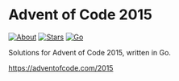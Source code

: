 Advent of Code 2015
===================

[![About](https://img.shields.io/badge/Advent%20of%20Code%20🎄-2015-brightgreen)](https://adventofcode.com/2015/)
[![Stars](https://img.shields.io/badge/stars%20⭐-15-yellow)](https://adventofcode.com/2015/stats)
[![Go](https://img.shields.io/badge/-00ADD8?logo=go&logoColor=ffffff)](https://go.dev)

Solutions for Advent of Code 2015, written in Go.

https://adventofcode.com/2015
